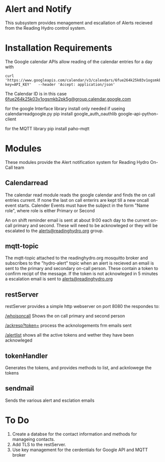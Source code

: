
# Alert and Notify #

This subsystem provides menagement and escallation of Alerts recieved from the Reading Hydro control system. 

# Installation Requirements #

The Google calendar APIs allow reading of the calendar entries for a day with 

```
curl   'https://www.googleapis.com/calendar/v3/calendars/6fue264k25k03v1ogsmkb2pk5g%40group.calendar.google.com/events?key=API_KEY'   --header 'Accept: application/json'
```

The Calendar ID is in this case 6fue264k25k03v1ogsmkb2pk5g@group.calendar.google.com

for the google Interface library install only needed if useing calendarreadgoogle.py
pip install google_auth_oauthlib google-api-python-client

for the MQTT library
pip install paho-mqtt

# Modules #

These modules provide the Alert notification system for Reading Hydro On-Call team

## Calendarread ##

The calendar read module reads the google calendar and finds the on call entries current. If none the last on call enterirs are kept till a new oncall event starts. 
Calender Events must have the subject in the form "Name role", where role is either Primary or Second

An on shift reminder email is sent at about 9:00 each day to the current on-call primary and second. These will need to be acknowleged or they will be escalated to the alerts@readinghydro.org group. 

## mqtt-topic ##

The mqtt-topic attached to the readinghydro.org mosquitto broker and subscribes to the "hydro-alert" topic when an alert is recieved an email is sent to the primary and secondary on-call person. These contain a token to confirm recipt of the message. If the token is not acknowleged in 5 minutes a escalation email is sent to alerts@readinghydro.org

## restServer ##

restServer provides a simple http webserver on port 8080 the respondes to:

[/whoisoncall](http://readinghydro.org:8080/whoisoncall)  Shows the on call primary and second person

[/ackresp?token=](http://readinghydro.org:8080/ackresp?token=)   process the acknologements frm emails sent

[/alertlist](http://readinghydro.org:8080/alertlist)   shows all the active tokens and wether they have been acknowleged

## tokenHandler ##

Generates the tokens, and provides methods to list, and acknlowege the tokens

## sendmail ##

Sends the various alert and esclation emails

# To Do #

1. Create a databse for the contact information and methods for manageing contacts.
2. Add TLS to the restServer.
3. Use key management for the cerdentials for Google API and MQTT broker
